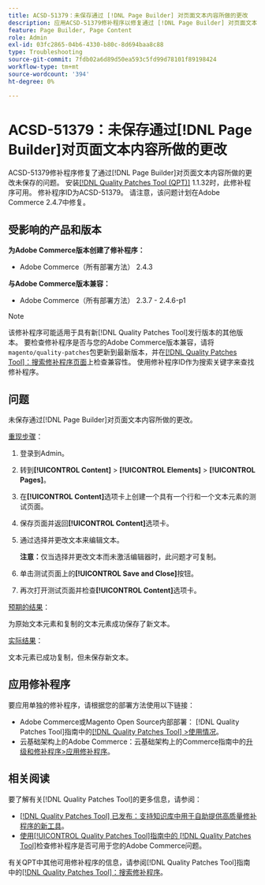```yaml
---
title: ACSD-51379：未保存通过 [!DNL Page Builder] 对页面文本内容所做的更改
description: 应用ACSD-51379修补程序以修复通过 [!DNL Page Builder] 对页面文本内容所做的更改未保存的Adobe Commerce问题。
feature: Page Builder, Page Content
role: Admin
exl-id: 03fc2865-04b6-4330-b80c-8d694baa8c88
type: Troubleshooting
source-git-commit: 7fdb02a6d89d50ea593c5fd99d78101f89198424
workflow-type: tm+mt
source-wordcount: '394'
ht-degree: 0%

---
```


# ACSD-51379：未保存通过[!DNL Page Builder]对页面文本内容所做的更改

ACSD-51379修补程序修复了通过[!DNL Page Builder]对页面文本内容所做的更改未保存的问题。 安装[[!DNL Quality Patches Tool (QPT)]](https://experienceleague.adobe.com/en/docs/commerce-operations/tools/quality-patches-tool/quality-patches-tool-to-self-serve-quality-patches) 1.1.32时，此修补程序可用。 修补程序ID为ACSD-51379。 请注意，该问题计划在Adobe Commerce 2.4.7中修复。

## 受影响的产品和版本

**为Adobe Commerce版本创建了修补程序：**

* Adobe Commerce（所有部署方法） 2.4.3

**与Adobe Commerce版本兼容：**

* Adobe Commerce（所有部署方法） 2.3.7 - 2.4.6-p1

>[!NOTE]
>
>该修补程序可能适用于具有新[!DNL Quality Patches Tool]发行版本的其他版本。 要检查修补程序是否与您的Adobe Commerce版本兼容，请将`magento/quality-patches`包更新到最新版本，并在[[!DNL Quality Patches Tool]：搜索修补程序页面](https://experienceleague.adobe.com/tools/commerce-quality-patches/index.html)上检查兼容性。 使用修补程序ID作为搜索关键字来查找修补程序。

## 问题

未保存通过[!DNL Page Builder]对页面文本内容所做的更改。

<u>重现步骤</u>：

1. 登录到Admin。
1. 转到&#x200B;**[!UICONTROL Content]** > **[!UICONTROL Elements]** > **[!UICONTROL Pages]**。
1. 在&#x200B;**[!UICONTROL Content]**&#x200B;选项卡上创建一个具有一个行和一个文本元素的测试页面。
1. 保存页面并返回&#x200B;**[!UICONTROL Content]**&#x200B;选项卡。
1. 通过选择并更改文本来编辑文本。

   **注意：**&#x200B;仅当选择并更改文本而未激活编辑器时，此问题才可复制。

1. 单击测试页面上的&#x200B;**[!UICONTROL Save and Close]**&#x200B;按钮。
1. 再次打开测试页面并检查&#x200B;**[!UICONTROL Content]**&#x200B;选项卡。

<u>预期的结果</u>：

为原始文本元素和复制的文本元素成功保存了新文本。

<u>实际结果</u>：

文本元素已成功复制，但未保存新文本。

## 应用修补程序

要应用单独的修补程序，请根据您的部署方法使用以下链接：

* Adobe Commerce或Magento Open Source内部部署： [!DNL Quality Patches Tool]指南中的[[!DNL Quality Patches Tool] >使用情况](/help/tools/quality-patches-tool/usage.md)。
* 云基础架构上的Adobe Commerce：云基础架构上的Commerce指南中的[升级和修补程序>应用修补程序](https://experienceleague.adobe.com/docs/commerce-cloud-service/user-guide/develop/upgrade/apply-patches.html)。

## 相关阅读

要了解有关[!DNL Quality Patches Tool]的更多信息，请参阅：

* [[!DNL Quality Patches Tool] 已发布：支持知识库中用于自助提供高质量修补程序的新工具](https://experienceleague.adobe.com/en/docs/commerce-operations/tools/quality-patches-tool/quality-patches-tool-to-self-serve-quality-patches)。
* [使用[!UICONTROL Quality Patches Tool]指南中的 [!DNL Quality Patches Tool]](/help/tools/quality-patches-tool/patches-available-in-qpt/check-patch-for-magento-issue-with-magento-quality-patches.md)检查修补程序是否可用于您的Adobe Commerce问题。


有关QPT中其他可用修补程序的信息，请参阅[!DNL Quality Patches Tool]指南中的[[!DNL Quality Patches Tool]：搜索修补程序](https://experienceleague.adobe.com/tools/commerce-quality-patches/index.html)。

